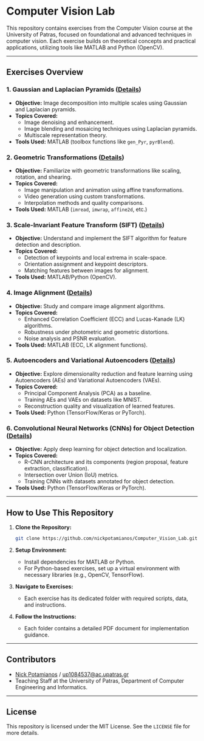 # Computer Vision Lab

This repository contains exercises from the Computer Vision course at the University of Patras, focused on foundational and advanced techniques in computer vision. Each exercise builds on theoretical concepts and practical applications, utilizing tools like MATLAB and Python (OpenCV).

---

## Exercises Overview

### 1. Gaussian and Laplacian Pyramids ([Details](CV_PYRAMIDS.pdf))
- **Objective:** Image decomposition into multiple scales using Gaussian and Laplacian pyramids.
- **Topics Covered:**
  - Image denoising and enhancement.
  - Image blending and mosaicing techniques using Laplacian pyramids.
  - Multiscale representation theory.
- **Tools Used:** MATLAB (toolbox functions like `gen_Pyr`, `pyrBlend`).

### 2. Geometric Transformations ([Details](CV_TRANSFORMATIONS.pdf))
- **Objective:** Familiarize with geometric transformations like scaling, rotation, and shearing.
- **Topics Covered:**
  - Image manipulation and animation using affine transformations.
  - Video generation using custom transformations.
  - Interpolation methods and quality comparisons.
- **Tools Used:** MATLAB (`imread`, `imwrap`, `affine2d`, etc.)

### 3. Scale-Invariant Feature Transform (SIFT) ([Details](CV_3-SIFT.pdf))
- **Objective:** Understand and implement the SIFT algorithm for feature detection and description.
- **Topics Covered:**
  - Detection of keypoints and local extrema in scale-space.
  - Orientation assignment and keypoint descriptors.
  - Matching features between images for alignment.
- **Tools Used:** MATLAB/Python (OpenCV).

### 4. Image Alignment ([Details](CV_4-ALIGNMENT.pdf))
- **Objective:** Study and compare image alignment algorithms.
- **Topics Covered:**
  - Enhanced Correlation Coefficient (ECC) and Lucas-Kanade (LK) algorithms.
  - Robustness under photometric and geometric distortions.
  - Noise analysis and PSNR evaluation.
- **Tools Used:** MATLAB (ECC, LK alignment functions).

### 5. Autoencoders and Variational Autoencoders ([Details](CV_5_AUTOENCODERS.pdf))
- **Objective:** Explore dimensionality reduction and feature learning using Autoencoders (AEs) and Variational Autoencoders (VAEs).
- **Topics Covered:**
  - Principal Component Analysis (PCA) as a baseline.
  - Training AEs and VAEs on datasets like MNIST.
  - Reconstruction quality and visualization of learned features.
- **Tools Used:** Python (TensorFlow/Keras or PyTorch).

### 6. Convolutional Neural Networks (CNNs) for Object Detection ([Details](CV_CNN-1.pdf))
- **Objective:** Apply deep learning for object detection and localization.
- **Topics Covered:**
  - R-CNN architecture and its components (region proposal, feature extraction, classification).
  - Intersection over Union (IoU) metrics.
  - Training CNNs with datasets annotated for object detection.
- **Tools Used:** Python (TensorFlow/Keras or PyTorch).

---

## How to Use This Repository

1. **Clone the Repository:**
   ```bash
   git clone https://github.com/nickpotamianos/Computer_Vision_Lab.git
   ```

2. **Setup Environment:**
   - Install dependencies for MATLAB or Python.
   - For Python-based exercises, set up a virtual environment with necessary libraries (e.g., OpenCV, TensorFlow).

3. **Navigate to Exercises:**
   - Each exercise has its dedicated folder with required scripts, data, and instructions.

4. **Follow the Instructions:**
   - Each folder contains a detailed PDF document for implementation guidance.


---

## Contributors

- [Nick Potamianos](https://github.com/nickpotamianos) / up1084537@ac.upatras.gr
- Teaching Staff at the University of Patras, Department of Computer Engineering and Informatics.

---

## License

This repository is licensed under the MIT License. See the `LICENSE` file for more details.
